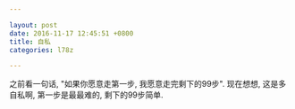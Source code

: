 ```yaml
---

layout: post
date: 2016-11-17 12:45:51 +0800
title: 自私
categories: l78z

---
```


之前看一句话, "如果你愿意走第一步, 我愿意走完剩下的99步". 现在想想, 这是多自私啊, 第一步是最最难的, 剩下的99步简单.
